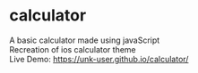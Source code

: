 # calculator
A basic calculator made using javaScript<br>
Recreation of ios calculator theme<br>
Live Demo: https://unk-user.github.io/calculator/
